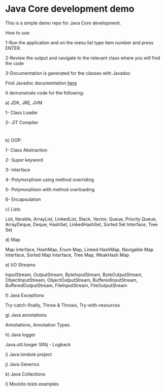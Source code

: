 # **Java Core development demo**


This is a simple demo repo for Java Core development.

How to use:

1-Run the application and on the menu list type item number and press ENTER.

2-Review the output and navigate to the relevant class where you will find the code

3-Documentation is generated for the classes with Javadoc


Find Javadoc documentation <a href="https://yasir-satti.github.io/javaCore/index" target="_blank"> here</a>


It demonstrate code for the following:

a) JDK, JRE, JVM

1- Class Loader

2- JIT Compiler
#

b) OOP:

1- Class Abstraction

2- Super keyword

3- Interface

4- Polymorphism using method overriding

5- Polymorphism with method overloading

6- Encapsulation

c) Lists

List, Iterable, ArrayList, LinkedList, Stack, Vector, Queue, Priority Queue, ArrayDeque, Deque, HashSet, LinkedHashSet, Sorted Set Interface, Tree Set

d) Map

Map interface, HashMap, Enum Map, Linked HashMap, Navigable Map Interface, Sorted Map Interface, Tree Map, WeakHash Map

e) I/O Streams

InputStream, OutputStream, ByteInputStream, ByteOutputStream, ObjectInputStream, ObjectOutputStream, BufferedInputStream, BufferedOutputStream, FileInputStream, FileOutputStream

f) Java Exceptions

Try-catch-finally, Throw & Throws, Try-with-resources

g) Java annotations

Annotations, Annotation Types

h) Java logger

Java.util.looger
Slf4j - Logback

i) Java lombok project

j) Java Generics

k) Java Collections

l) Mockito tests examples